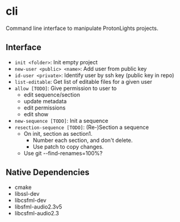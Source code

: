 # cli
Command line interface to manipulate ProtonLights projects.

## Interface

- `init <folder>`: Init empty project
- `new-user <public> <name>`: Add user from public key
- `id-user <private>`: Identify user by ssh key (public key in repo)
- `list-editable`: Get list of editable files for a given user
- `allow [TODO]`: Give permission to user to
  - edit sequence/section
  - update metadata
  - edit permissions
  - edit show
- `new-sequence [TODO]`: Init a sequence
- `resection-sequence [TODO]`: (Re-)Section a sequence
  - On init, section as section1.
    - Number each section, and don't delete.
    - Use patch to copy changes.
  - Use git --find-renames=100%?

## Native Dependencies

- cmake
- libssl-dev
- libcsfml-dev
- libsfml-audio2.3v5
- libcsfml-audio2.3
